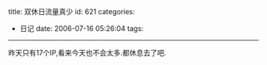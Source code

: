 title: 双休日流量真少
id: 621
categories:
  - 日记
date: 2006-07-16 05:26:04
tags:
---

昨天只有17个IP,看来今天也不会太多.都休息去了吧.